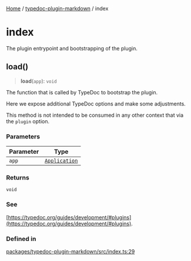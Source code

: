 [Home](../../README.md) / [typedoc-plugin-markdown](../README.md) / index

# index

The plugin entrypoint and bootstrapping of the plugin.

## load()

> **load**(`app`): `void`

The function that is called by TypeDoc to bootstrap the plugin.

Here we expose additional TypeDoc options and make some adjustments.

This method is not intended to be consumed in any other context that via the `plugin` option.

### Parameters

| Parameter | Type                                                              |
| --------- | ----------------------------------------------------------------- |
| `app`     | [`Application`](https://typedoc.org/api/classes/Application.html) |

### Returns

`void`

### See

[https://typedoc.org/guides/development/#plugins](https://typedoc.org/guides/development/#plugins).

### Defined in

[packages/typedoc-plugin-markdown/src/index.ts:29](https://github.com/typedoc2md/typedoc-plugin-markdown/blob/main/packages/typedoc-plugin-markdown/src/index.ts#L29)
